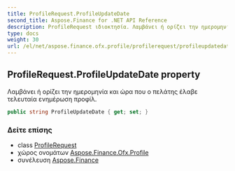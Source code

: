 ```yaml
---
title: ProfileRequest.ProfileUpdateDate
second_title: Aspose.Finance for .NET API Reference
description: ProfileRequest ιδιοκτησία. Λαμβάνει ή ορίζει την ημερομηνία και ώρα που ο πελάτης έλαβε τελευταία ενημέρωση προφίλ.
type: docs
weight: 30
url: /el/net/aspose.finance.ofx.profile/profilerequest/profileupdatedate/
---
```

## ProfileRequest.ProfileUpdateDate property

Λαμβάνει ή ορίζει την ημερομηνία και ώρα που ο πελάτης έλαβε τελευταία ενημέρωση προφίλ.

```csharp
public string ProfileUpdateDate { get; set; }
```

### Δείτε επίσης

* class [ProfileRequest](../)
* χώρος ονομάτων [Aspose.Finance.Ofx.Profile](../../profilerequest/)
* συνέλευση [Aspose.Finance](../../../)


